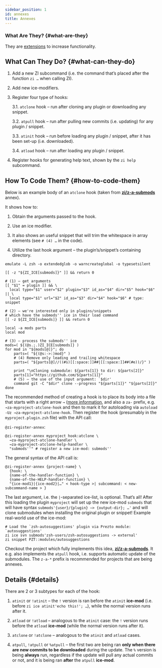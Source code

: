 ```yaml
---
sidebar_position: 1
id: annexes
title: Annexes
---
```


### What Are They? {#what-are-they}

They are [extensions](https://github.com/z-shell/z-annexes) to increase functionality.

## What Can They Do? {#what-can-they-do}

1. Add a new ZI subcommand (i.e. the command that’s placed after the
   function `zi …` when calling ZI).

2. Add new ice-modifiers.

3. Register four type of hooks:

   3.1. `atclone` hook – run after cloning any plugin or downloading any snippet.

   3.2. `atpull` hook – run after pulling new commits (i.e. updating) for any plugin / snippet.

   3.3. `atinit` hook – run before loading any plugin / snippet, after it has been set-up (i.e. downloaded).

   3.4. `atload` hook – run after loading any plugin / snippet.

4. Register hooks for generating help text, shown by the `zi help` subcommand.

## How To Code Them? {#how-to-code-them}

Below is an example body of an `atclone` hook (taken from [**zi/z-a-submods**](https://github.com/z-shell/z-a-submods) annex).

It shows how to:

1. Obtain the arguments passed to the hook.

2. Use an ice modifier.

3. It also shows an useful snippet that will trim the whitespace in array elements (see `# (4) …` in the code).

4. Utilize the last hook argument – the plugin’s/snippet’s containing directory.

```shell
emulate -L zsh -o extendedglob -o warncreateglobal -o typesetsilent

[[ -z "${ZI_ICE[submods]}" ]] && return 0

# (1) – get arguments
[[ "$1" = plugin ]] && \
  local type="$1" user="$2" plugin="$3" id_as="$4" dir="$5" hook="$6" || \
  local type="$1" url="$2" id_as="$3" dir="$4" hook="$6" # type: snippet

# (2) – we're interested only in plugins/snippets
# which have the submods'' ice in their load command
[[ -z ${ZI_ICE[submods]} ]] && return 0

local -a mods parts
local mod

# (3) – process the submods'' ice
mods=( ${(@s.;.)ZI_ICE[submods]} )
for mod in "${mods[@]}"; do
    parts=( "${(@s:->:)mod}" )
    # (4) Remove only leading and trailing whitespace
    parts=( "${parts[@]//((#s)[[:space:]]##|[[:space:]]##(#e))/}" )

    print "\nCloning submodule: ${parts[1]} to dir: ${parts[2]}"
    parts[1]="https://github.com/${parts[1]}"
    # (5) – the use of the input argument: `$dir'
    command git -C "$dir" clone --progress "${parts[1]}" "${parts[2]}"
done
```

The recommended method of creating a hook is to place its body into a file that
starts with a right arrow `→` ([more information](https://z-shell.github.io/docs/zsh/Zsh-Plugin-Standard.html#_the_proposed_function_name_prefixes),
and also a `za-` prefix, e.g. `→za-myproject-atclone-hook` and then to mark it for autoloading via `autoload -Uz →za-myproject-atclone-hook`.
Then register the hook (presumably in the `myproject.plugin.zsh` file) with the API call:

`@zi-register-annex`:

```shell
@zi-register-annex myproject hook:atclone \
  →za-myproject-atclone-handler \
  →za-myproject-atclone-help-handler \
  "submods''" # register a new ice-mod: submods''
```

The general syntax of the API call is:

```shell
@zi-register-annex {project-name} \
  {hook: \
  {name-of-the-handler-function} \
  {name-of-the-HELP-handler-function} \
  "{ice-mod1}|{ice-mod2}|…" < hook-type >| subcommand: < new-subcommand-name > }
```

The last argument, i.e. the `|`-separated ice-list, is optional. That’s all\!
After this loading the plugin `myproject` will set up the new ice-mod `submods`
that will have syntax `submods'{user}/{plugin} –> {output-dir}; …'` and
will clone submodules when installing the original plugin or snippet\! Example
real-world use of the ice-mod:

```shell
# Load the `zsh-autosuggestions' plugin via Prezto module: `autosuggestions'
zi ice svn submods'zsh-users/zsh-autosuggestions -> external'
zi snippet PZT::modules/autosuggestions
```

Checkout the project which fully implements this idea,
[**zi/z-a-submods**](https://github.com/z-shell/z-a-submods). It e.g. also
implements the `atpull` hook, i.e. supports automatic update of the submodules.
The `z-a-*` prefix is recommended for projects that are being annexes.

## Details {#details}

There are 2 or 3 subtypes for each of the hook:

1. `atinit` or `!atinit` – the `!` version is ran before the `atinit`
   **ice-mod** (i.e. before `zi ice atinit'echo this!'; …`), while
   the normal version runs after it.

2. `atload` or `!atload` – analogous to the `atinit` case: the `!` version runs
   before the `atload` **ice-mod** (while the normal version runs after it).

3. `atclone` or `!atclone` – analogous to the `atinit` and `atload` cases.

4. `atpull`, `!atpull` or `%atpull` – the first two are being ran **only when
   there are new commits to be downloaded** during the update. The `%` version
   is being **always** run, regardless if the update will pull any actual
   commits or not, and it is being ran **after** the `atpull` **ice-mod**.

